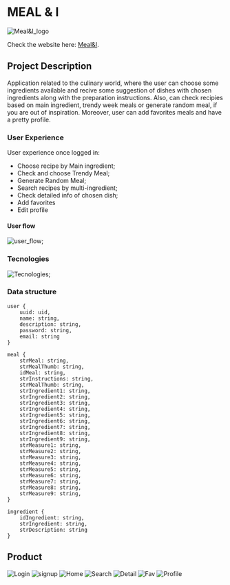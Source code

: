 # MEAL & I

![Meal&I_logo](src/assets/images/logo.2.png)

Check the website here: [Meal&I](https://https://meal-and-i.web.app/).

## Project Description

Application related to the culinary world, where the user can choose some ingredients available and recive some suggestion of dishes with chosen ingredients along with the preparation instructions.
Also, can check recipies based on main ingredient, trendy week meals or generate random meal, if you are out of inspiration. Moreover,  user can add favorites meals and have a pretty profile. 

### User Experience
User experience once logged in:
- Choose recipe by Main ingredient;
- Check and choose Trendy Meal;
- Generate Random Meal;
- Search recipes by multi-ingredient;
- Check detailed info of chosen dish;
- Add favorites
- Edit profile
#### User flow
![user_flow](src/assets/images/user_flow.png);

### Tecnologies
![Tecnologies](src/assets/images/tecnologies.png);

### Data structure
```
user {
    uuid: uid,
    name: string,
    description: string,
    password: string,
    email: string
}

meal {
    strMeal: string,
    strMealThumb: string,
    idMeal: string,
    strInstructions: string,
    strMealThumb: string,
    strIngredient1: string,
    strIngredient2: string,
    strIngredient3: string,
    strIngredient4: string,
    strIngredient5: string,
    strIngredient6: string,
    strIngredient7: string,
    strIngredient8: string,
    strIngredient9: string,
    strMeasure1: string,
    strMeasure2: string,
    strMeasure3: string,
    strMeasure4: string,
    strMeasure5: string,
    strMeasure6: string,
    strMeasure7: string,
    strMeasure8: string,
    strMeasure9: string,
}

ingredient {
    idIngredient: string,
    strIngredient: string,
    strDescription: string
} 
```
## Product
![Login](src/assets/images/app/app.login.png) ![signup](src/assets/images/app/app.signup.png) ![Home](src/assets/images/app/app.home.png) ![Search](src/assets/images/app/app.search.png) ![Detail](src/assets/images/app/app.detail.png) ![Fav](src/assets/images/app/app.favorites.png) ![Profile](src/assets/images/app/app.profile.png)
